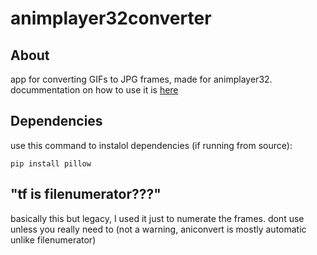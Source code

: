 # animplayer32converter

## About
app for converting GIFs to JPG frames, made for animplayer32. docummentation on how to use it is [here](https://github.com/NotHavocc/animplayer32/edit/main/README.md#creating-a-gif-for-animplayer32)

## Dependencies

use this command to instalol dependencies (if running from source):
```
pip install pillow
```

## "tf is filenumerator???"

basically this but legacy, I used it just to numerate the frames. dont use unless you really need to (not a warning, aniconvert is mostly automatic unlike filenumerator)
